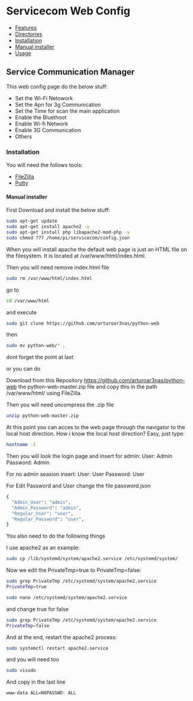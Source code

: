 # Servicecom Web Config

- [Features](#Usage)
- [Directories](#Usage)
- [Installation](#Usage)
- [Manual installer](#Usage)
- [Usage](#Usage)

## Service Communication Manager
This web config page do the below stuff:
- Set the Wi-Fi Netowork
- Set the Apn for 3g Communication
- Set the Time for scan the main application
- Enable the Bluethoot
- Enable Wi-fi Network
- Enable 3G Communication
- Others

### Installation

You will need the follows tools:

- [FileZilla](https://filezilla-project.org/)
- [Putty](https://putty.org/)

#### Manual installer

First Download and install the below stuff:
```sh
sudo apt-get update
sudo apt-get install apache2 -y
sudo apt-get install php libapache2-mod-php -y
sudo chmod 777 /home/pi/servicecom/config.json
```
When you will install apache the default web page is just an HTML file on the filesystem. It is located at  /var/www/html/index.html.

Then you will need remove index.html file 
```sh
sudo rm /var/www/html/index.html
```
go to 
```sh
cd /var/www/html
```
and execute 
```sh
sudo git clone https://github.com/arturoar3nas/python-web
```
then 
```sh
sudo mv python-web/* .
```
dont forget the point at last

or you can do

Download from this Repository https://github.com/arturoar3nas/python-web
the python-web-master.zip file and copy this in the path /var/www/html/ using
FileZilla.

Then you will need uncompress the .zip file 
```sh
unzip python-web-master.zip
```
At this point you can acces to the web page through the navigator to the local host direction.
How i know the local host direction? Easy, just type:
```sh
hostname -I
```
Then you will look the login page and insert for admin:
User: Admin
Password: Admin

For no admin seasion insert:
User: User
Password: User

For Edit Password and User change the file password.json
```sh
{
  "Admin_User": "admin",
  "Admin_Password": "admin",
  "Regular_User": "user",
  "Regular_Password": "user",
}
```
You also need to do the following things

I use apache2 as an example:
```sh
sudo cp /lib/systemd/system/apache2.service /etc/systemd/system/
```
Now we edit the PrivateTmp=true to PrivateTmp=false:
```sh
sudo grep PrivateTmp /etc/systemd/system/apache2.service
PrivateTmp=true
```
```sh
sudo nano /etc/systemd/system/apache2.service
```
and change true for false

```sh
sudo grep PrivateTmp /etc/systemd/system/apache2.service
PrivateTmp=false
```
And at the end, restart the apache2 process:
```sh
sudo systemctl restart apache2.service
```
and you will need too

```sh
sudo visudo
```
And copy in the last line
```sh
www-data ALL=NOPASSWD: ALL
```
